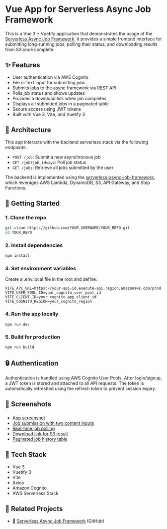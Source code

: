 # Vue App for Serverless Async Job Framework

This is a Vue 3 + Vuetify application that demonstrates the usage of the [Serverless Async Job Framework](https://github.com/kulbhattswe/serverless-async-job-framework). It provides a simple frontend interface for submitting long-running jobs, polling their status, and downloading results from S3 once complete.

## ✨ Features

- User authentication via AWS Cognito
- File or text input for submitting jobs
- Submits jobs to the async framework via REST API
- Polls job status and shows updates
- Provides a download link when job completes
- Displays all submitted jobs in a paginated table
- Secure access using JWT tokens
- Built with Vue 3, Vite, and Vuetify 3

## 🧱 Architecture

This app interacts with the backend serverless stack via the following endpoints:

- `POST /job`: Submit a new asynchronous job
- `GET /job?job_id=xyz`: Poll job status
- `GET /jobs`: Retrieve all jobs submitted by the user

The backend is implemented using the [serverless-async-job-framework](https://github.com/kulbhattswe/serverless-async-job-framework), which leverages AWS Lambda, DynamoDB, S3, API Gateway, and Step Functions.

## 🚀 Getting Started

### 1. Clone the repo

```bash
git clone https://github.com/YOUR_USERNAME/YOUR_REPO.git
cd YOUR_REPO
```
### 2. Install dependencies
```bash
npm install
```
### 3. Set environment variables
Create a .env.local file in the root and define:
```
VITE_API_URL=https://your-api-id.execute-api.region.amazonaws.com/prod
VITE_USER_POOL_ID=your_cognito_user_pool_id
VITE_CLIENT_ID=your_cognito_app_client_id
VITE_COGNITO_REGION=your_cognito_region
```

### 4. Run the app locally
```
npm run dev
```

### 5. Build for production
```bash
npm run build
```

## 🔒 Authentication
Authentication is handled using AWS Cognito User Pools. After login/signup, a JWT token is stored and attached to all API requests. The token is automatically refreshed using the refresh token to prevent session expiry.

## 📸 Screenshots
###
* [App screenshot](./images/appscreen.png)
* [Job submission with two content inputs](./images/jobsubmission.png)
* [Real-time job polling](./images/jobpolling.png)
* [Download link for S3 result](./images/downloadlink.png)
* [Paginated job history table](./images/jobhistory.png)

## 🧩 Tech Stack

* Vue 3
* Vuetify 3
* Vite
* Axios
* Amazon Cognito
* AWS Serverless Stack

## 📂 Related Projects
* 🔧 [Serverless Async Job Framework](https://github.com/kulbhattswe/serverless-async-job-framework) (GitHub)
